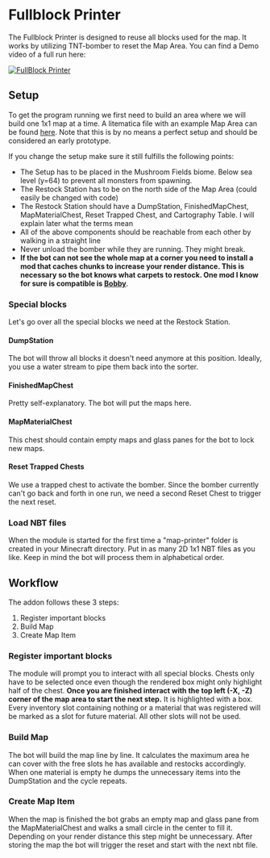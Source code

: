
# Fullblock Printer

The Fullblock Printer is designed to reuse all blocks used for the map. It works by utilizing TNT-bomber to reset the Map Area. You can find a Demo video of a full run here:

[![FullBlock Printer](https://img.youtube.com/vi/fY756i6OUpQ/0.jpg)](https://www.youtube.com/watch?v=fY756i6OUpQ)
## Setup
To get the program running we first need to build an area where we will build one 1x1 map at a time. A litematica file with an example Map Area can be found [here](FullblockPrinter.litematic). Note that this is by no means a perfect setup and should be considered an early prototype.

If you change the setup make sure it still fulfills the following points:
- The Setup has to be placed in the Mushroom Fields biome. Below sea level (y=64) to prevent all monsters from spawning.
- The Restock Station has to be on the north side of the Map Area (could easily be changed with code)
- The Restock Station should have a DumpStation, FinishedMapChest, MapMaterialChest, Reset Trapped Chest, and Cartography Table. I will explain later what the terms mean
- All of the above components should be reachable from each other by walking in a straight line
- Never unload the bomber while they are running. They might break.
- **If the bot can not see the whole map at a corner you need to install a mod that caches chunks to increase your render distance. This is necessary so the bot knows what carpets to restock. One mod I know for sure is compatible is [Bobby](https://www.curseforge.com/minecraft/mc-mods/bobby)**.


### Special blocks
Let's go over all the special blocks we need at the Restock Station.

#### DumpStation
The bot will throw all blocks it doesn't need anymore at this position. Ideally, you use a water stream to pipe them back into the sorter.

#### FinishedMapChest
Pretty self-explanatory. The bot will put the maps here.

#### MapMaterialChest
This chest should contain empty maps and glass panes for the bot to lock new maps.

#### Reset Trapped Chests
We use a trapped chest to activate the bomber. Since the bomber currently can't go back and forth in one run, we need a second Reset Chest to trigger the next reset.

### Load NBT files
When the module is started for the first time a "map-printer" folder is created in your Minecraft directory. Put in as many 2D 1x1 NBT files as you like. Keep in mind the bot will process them in alphabetical order.
## Workflow
The addon follows these 3 steps:

1. Register important blocks
2. Build Map
3. Create Map Item


### Register important blocks
The module will prompt you to interact with all special blocks. Chests only have to be selected once even though the rendered box might only highlight half of the chest. **Once you are finished interact with the top left (-X, -Z) corner of the map area to start the next step.** It is highlighted with a box. Every inventory slot containing nothing or a material that was registered will be marked as a slot for future material. All other slots will not be used.

### Build Map
The bot will build the map line by line. It calculates the maximum area he can cover with the free slots he has available and restocks accordingly. When one material is empty he dumps the unnecessary items into the DumpStation and the cycle repeats.

### Create Map Item
When the map is finished the bot grabs an empty map and glass pane from the MapMaterialChest and walks a small circle in the center to fill it. Depending on your render distance this step might be unnecessary. After storing the map the bot will trigger the reset and start with the next nbt file.
